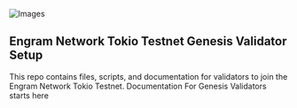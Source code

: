 ![Images](.github/images/mass-adoption-img.png)

## Engram Network Tokio Testnet Genesis Validator Setup

This repo contains files, scripts, and documentation for validators to join the Engram Network Tokio Testnet. Documentation For Genesis Validators starts here